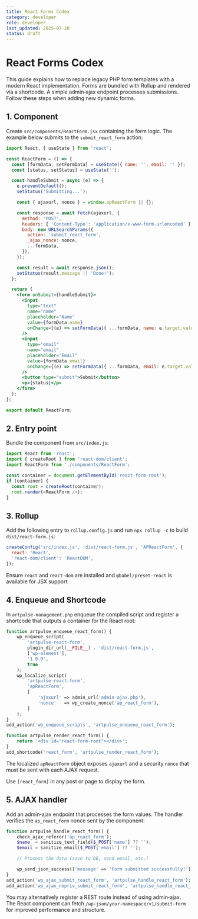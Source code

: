 ```yaml
---
title: React Forms Codex
category: developer
role: developer
last_updated: 2025-07-20
status: draft
---
```


# React Forms Codex

This guide explains how to replace legacy PHP form templates with a modern React
implementation. Forms are bundled with Rollup and rendered via a shortcode. A
simple admin‑ajax endpoint processes submissions. Follow these steps when
adding new dynamic forms.

## 1. Component
Create `src/components/ReactForm.jsx` containing the form logic. The example
below submits to the `submit_react_form` action:

```jsx
import React, { useState } from 'react';

const ReactForm = () => {
  const [formData, setFormData] = useState({ name: '', email: '' });
  const [status, setStatus] = useState('');

  const handleSubmit = async (e) => {
    e.preventDefault();
    setStatus('Submitting...');

    const { ajaxurl, nonce } = window.apReactForm || {};

    const response = await fetch(ajaxurl, {
      method: 'POST',
      headers: { 'Content-Type': 'application/x-www-form-urlencoded' },
      body: new URLSearchParams({
        action: 'submit_react_form',
        _ajax_nonce: nonce,
        ...formData,
      }),
    });

    const result = await response.json();
    setStatus(result.message || 'Done!');
  };

  return (
    <form onSubmit={handleSubmit}>
      <input
        type="text"
        name="name"
        placeholder="Name"
        value={formData.name}
        onChange={(e) => setFormData({ ...formData, name: e.target.value })}
      />
      <input
        type="email"
        name="email"
        placeholder="Email"
        value={formData.email}
        onChange={(e) => setFormData({ ...formData, email: e.target.value })}
      />
      <button type="submit">Submit</button>
      <p>{status}</p>
    </form>
  );
};

export default ReactForm;
```

## 2. Entry point
Bundle the component from `src/index.js`:

```js
import React from 'react';
import { createRoot } from 'react-dom/client';
import ReactForm from './components/ReactForm';

const container = document.getElementById('react-form-root');
if (container) {
  const root = createRoot(container);
  root.render(<ReactForm />);
}
```

## 3. Rollup
Add the following entry to `rollup.config.js` and run `npx rollup -c` to build
`dist/react-form.js`:

```js
createConfig('src/index.js', 'dist/react-form.js', 'APReactForm', {
  react: 'React',
  'react-dom/client': 'ReactDOM',
});
```

Ensure `react` and `react-dom` are installed and `@babel/preset-react` is
available for JSX support.

## 4. Enqueue and Shortcode
In `artpulse-management.php` enqueue the compiled script and register a shortcode
that outputs a container for the React root:

```php
function artpulse_enqueue_react_form() {
    wp_enqueue_script(
        'artpulse-react-form',
        plugin_dir_url(__FILE__) . 'dist/react-form.js',
        ['wp-element'],
        '1.0.0',
        true
    );
    wp_localize_script(
        'artpulse-react-form',
        'apReactForm',
        [
            'ajaxurl' => admin_url('admin-ajax.php'),
            'nonce'   => wp_create_nonce('ap_react_form'),
        ]
    );
}
add_action('wp_enqueue_scripts', 'artpulse_enqueue_react_form');

function artpulse_render_react_form() {
    return '<div id="react-form-root"></div>';
}
add_shortcode('react_form', 'artpulse_render_react_form');
```

The localized `apReactForm` object exposes `ajaxurl` and a security
`nonce` that must be sent with each AJAX request.

Use `[react_form]` in any post or page to display the form.

## 5. AJAX handler
Add an admin‑ajax endpoint that processes the form values. The handler
verifies the `ap_react_form` nonce sent by the component:

```php
function artpulse_handle_react_form() {
    check_ajax_referer('ap_react_form');
    $name  = sanitize_text_field($_POST['name'] ?? '');
    $email = sanitize_email($_POST['email'] ?? '');

    // Process the data (save to DB, send email, etc.)

    wp_send_json_success(['message' => 'Form submitted successfully!']);
}
add_action('wp_ajax_submit_react_form', 'artpulse_handle_react_form');
add_action('wp_ajax_nopriv_submit_react_form', 'artpulse_handle_react_form');
```

You may alternatively register a REST route instead of using admin‑ajax. The
React component can fetch `/wp-json/your-namespace/v1/submit-form` for improved
performance and structure.
